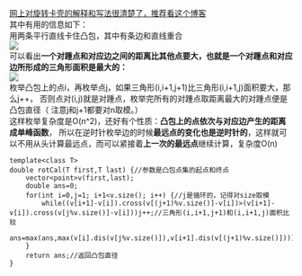 [网上对旋转卡壳的解释和写法很清楚了，推荐看这个博客](http://www.cnblogs.com/xdruid/archive/2012/07/01/2572303.html)  
其中有用的信息如下：  
用两条平行直线卡住凸包，其中有条边和直线重合  
![](http://pic002.cnblogs.com/images/2012/408767/2012070122055388.png)  
可以看出**一个对踵点和对应边之间的距离比其他点要大，也就是一个对踵点和对应边所形成的三角形面积是最大的：**  
![](http://pic002.cnblogs.com/images/2012/408767/2012070122172275.png)  
枚举凸包上的点i，再枚举点j，如果三角形(i,i+1,j+1)比三角形(i,i+1,j)面积要大，那么j++，
否则点对(i,j)就是对踵点，枚举完所有的对踵点取距离最大的对踵点便是凸包直径（
注意j和j+1都要对n取模。）  
这样枚举复杂度是O(n^2)，还好有个性质：**凸包上的点依次与对应边产生的距离成单峰函数**，
所以在逆时针枚举边的时候**最远点的变化也是逆时针的**，这样就可以不用从头计算最远点，而可以紧接着**上一次的最远点**继续计算，复杂度O(n)  

```
template<class T>
double rotCal(T first,T last) {//参数是凸包点集的起点和终点
    vector<point>v(first,last);
    double ans=0;
    for(int i=0,j=1; i+1<v.size(); i++) {//j是循环的，记得对size取模
        while((v[i+1]-v[i]).cross(v[(j+1)%v.size()]-v[i])>(v[i+1]-v[i]).cross(v[j%v.size()]-v[i]))j++;//三角形(i,i+1,j+1)和(i,i+1,j)面积比较
        ans=max(ans,max(v[i].dis(v[j%v.size()]),v[i+1].dis(v[(j+1)%v.size()])));
    }
    return ans;//返回凸包直径
}
```
